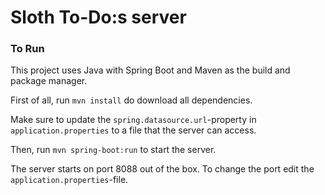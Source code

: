 # Sloth To-Do:s server

### To Run

This project uses Java with Spring Boot and Maven as the build and package manager.

First of all, run `mvn install` do download all dependencies.

Make sure to update the `spring.datasource.url`-property in `application.properties` to a file that the server can access.

Then, run `mvn spring-boot:run` to start the server.

The server starts on port 8088 out of the box. To change the port edit the `application.properties`-file.
